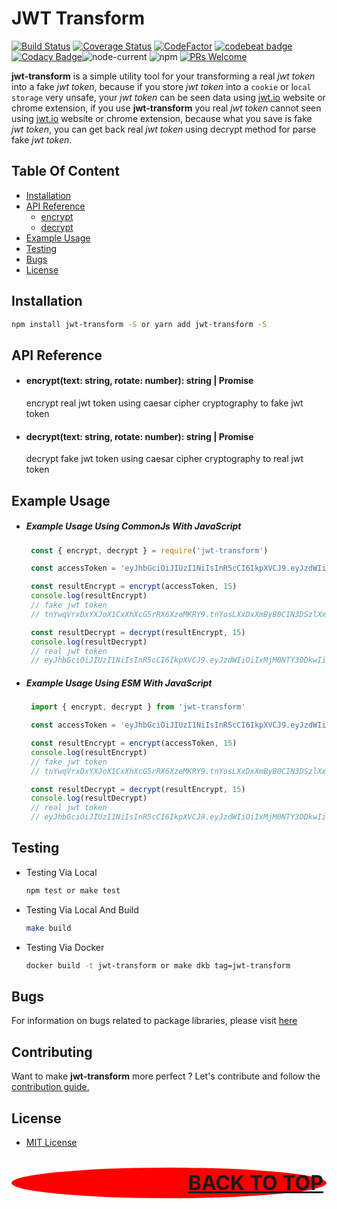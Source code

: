 # JWT Transform

[![Build Status](https://app.travis-ci.com/restuwahyu13/jwt-transform.svg?token=TJCjdtb3tZAkAUnGPRjB&branch=main)](https://app.travis-ci.com/restuwahyu13/jwt-transform) [![Coverage Status](https://coveralls.io/repos/github/restuwahyu13/jwt-transform/badge.svg?branch=main)](https://coveralls.io/github/restuwahyu13/jwt-transform?branch=main) [![CodeFactor](https://www.codefactor.io/repository/github/restuwahyu13/jwt-transform/badge)](https://www.codefactor.io/repository/github/restuwahyu13/jwt-transform) [![codebeat badge](https://codebeat.co/badges/5611b53e-e00a-40c1-bab2-b9a8f5592b33)](https://codebeat.co/projects/github-com-restuwahyu13-jwt-transform-main) [![Codacy Badge](https://app.codacy.com/project/badge/Grade/d74af409b71641fb96484df3dc582365)](https://www.codacy.com/gh/restuwahyu13/jwt-transform/dashboard?utm_source=github.com&amp;utm_medium=referral&amp;utm_content=restuwahyu13/jwt-transform&amp;utm_campaign=Badge_Grade)![node-current](https://img.shields.io/node/v/jwt-transform?style=flat-square) ![npm](https://img.shields.io/npm/dm/jwt-transform) [![PRs Welcome](https://img.shields.io/badge/PRs-welcome-brightgreen.svg?style=flat-square)](https://github.com/restuwahyu13/jwt-transform/blob/main/CONTRIBUTING.md)

**jwt-transform** is a simple utility tool for your transforming a real *jwt token* into a fake *jwt token*, because if you store *jwt token* into a `cookie` or l`ocal storage` very unsafe, your *jwt token* can be seen data using [jwt.io](https://jwt.io/) website or chrome extension, if you use **jwt-transform** you real *jwt token* cannot seen using  [jwt.io](https://jwt.io/) website or chrome extension, because what you save is fake *jwt token*, you can get back real *jwt token* using decrypt method for parse fake *jwt token*.

## Table Of Content

- [Installation](#installation)
- [API Reference](#api-reference)
   + [encrypt](#encrypttext-string-rotate-number-string--promise)
   + [decrypt](#decrypttext-string-rotate-number-string--promise)
- [Example Usage](#example-usage)
- [Testing](#testing)
- [Bugs](#bugs)
- [License](#license)

## Installation

```bash
npm install jwt-transform -S or yarn add jwt-transform -S
```

## API Reference

- #### encrypt(text: string, rotate: number): string | Promise

  encrypt real jwt token using caesar cipher cryptography to fake jwt token
  
- #### decrypt(text: string, rotate: number): string | Promise

  decrypt fake jwt token using caesar cipher cryptography to real jwt token


## Example Usage

- ##### Example Usage Using CommonJs With JavaScript

  ```javascript
   const { encrypt, decrypt } = require('jwt-transform')

   const accessToken = 'eyJhbGciOiJIUzI1NiIsInR5cCI6IkpXVCJ9.eyJzdWIiOiIxMjM0NTY3ODkwIiwibmFtZSI6IkpvaG4gRG9lIiwiaWF0IjoxNTE2MjM5MDIyfQ.SflKxwRJSMeKKF2QT4fwpMeJf36POk6yJV_adQssw5c'

   const resultEncrypt = encrypt(accessToken, 15)   
   console.log(resultEncrypt)
   // fake jwt token
   // tnYwqVrxDxYXJoX1CxXhXcG5rRX6XzeMKRY9.tnYosLXxDxXmByB0CIN3DSzlXxlxqbUiOHX6XzekpV4vGV9aXxlxpLU0XydmCIT2ByB5BSXnuF.HuaZmlGYHBtZZU2FI4uleBtYu36EDz6nYK_psFhhl5r

   const resultDecrypt = decrypt(resultEncrypt, 15)
   console.log(resultDecrypt)
   // real jwt token
   // eyJhbGciOiJIUzI1NiIsInR5cCI6IkpXVCJ9.eyJzdWIiOiIxMjM0NTY3ODkwIiwibmFtZSI6IkpvaG4gRG9lIiwiaWF0IjoxNTE2MjM5MDIyfQ.SflKxwRJSMeKKF2QT4fwpMeJf36POk6yJV_adQssw5c
  ```

- ##### Example Usage Using ESM With JavaScript

  ```javascript
   import { encrypt, decrypt } from 'jwt-transform'

   const accessToken = 'eyJhbGciOiJIUzI1NiIsInR5cCI6IkpXVCJ9.eyJzdWIiOiIxMjM0NTY3ODkwIiwibmFtZSI6IkpvaG4gRG9lIiwiaWF0IjoxNTE2MjM5MDIyfQ.SflKxwRJSMeKKF2QT4fwpMeJf36POk6yJV_adQssw5c'

   const resultEncrypt = encrypt(accessToken, 15)   
   console.log(resultEncrypt)
   // fake jwt token
   // tnYwqVrxDxYXJoX1CxXhXcG5rRX6XzeMKRY9.tnYosLXxDxXmByB0CIN3DSzlXxlxqbUiOHX6XzekpV4vGV9aXxlxpLU0XydmCIT2ByB5BSXnuF.HuaZmlGYHBtZZU2FI4uleBtYu36EDz6nYK_psFhhl5r

   const resultDecrypt = decrypt(resultEncrypt, 15)
   console.log(resultDecrypt)
   // real jwt token
   // eyJhbGciOiJIUzI1NiIsInR5cCI6IkpXVCJ9.eyJzdWIiOiIxMjM0NTY3ODkwIiwibmFtZSI6IkpvaG4gRG9lIiwiaWF0IjoxNTE2MjM5MDIyfQ.SflKxwRJSMeKKF2QT4fwpMeJf36POk6yJV_adQssw5c
  ```

## Testing

- Testing Via Local

  ```sh
  npm test or make test
  ```

- Testing Via Local And Build

  ```sh
  make build
  ```

- Testing Via Docker

  ```sh
  docker build -t jwt-transform or make dkb tag=jwt-transform
  ```

## Bugs

For information on bugs related to package libraries, please visit [here](https://github.com/restuwahyu13/jwt-transform/issues)

## Contributing

Want to make **jwt-transform** more perfect ? Let's contribute and follow the [contribution guide.](https://github.com/restuwahyu13/jwt-transform/blob/main/CONTRIBUTING.md)

## License

- [MIT License](https://github.com/restuwahyu13/jwt-transform/blob/main/LICENSE.md)

<p align="right" style="padding: 5px; border-radius: 100%; background-color: red; font-size: 2rem;">
  <b><a href="#jwt-transform">BACK TO TOP</a></b>
</p>
